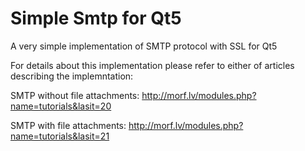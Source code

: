 Simple Smtp for Qt5
==================

A very simple implementation of SMTP protocol with SSL for Qt5

For details about this implementation please refer to either of articles describing the implemntation:

SMTP without file attachments: http://morf.lv/modules.php?name=tutorials&lasit=20

SMTP with file attachments: http://morf.lv/modules.php?name=tutorials&lasit=21

